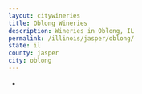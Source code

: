 ```yaml
---
layout: citywineries
title: Oblong Wineries
description: Wineries in Oblong, IL
permalink: /illinois/jasper/oblong/
state: il
county: jasper
city: oblong
---
```

-
